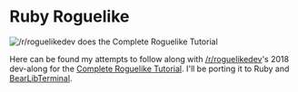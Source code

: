 # Ruby Roguelike

![/r/roguelikedev does the Complete Roguelike Tutorial](https://i.imgur.com/EYJFgdI.png)

Here can be found my attempts to follow along with [/r/roguelikedev](https://www.reddit.com/r/roguelikedev/)'s 2018 dev-along for the [Complete Roguelike Tutorial](http://rogueliketutorials.com/libtcod/1). I'll be porting it to Ruby and [BearLibTerminal](http://foo.wyrd.name/en:bearlibterminal).

